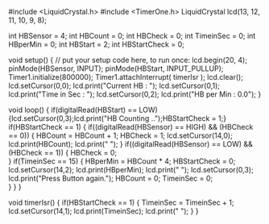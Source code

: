 #include <LiquidCrystal.h>
#include <TimerOne.h>
LiquidCrystal lcd(13, 12, 11, 10, 9, 8);

int HBSensor = 4;
int HBCount = 0;
int HBCheck = 0;
int TimeinSec = 0;
int HBperMin = 0;
int HBStart = 2;
int HBStartCheck = 0;

void setup() {
  // put your setup code here, to run once:
  lcd.begin(20, 4);
  pinMode(HBSensor, INPUT);
  pinMode(HBStart, INPUT_PULLUP);
  Timer1.initialize(800000); 
  Timer1.attachInterrupt( timerIsr );
  lcd.clear();
  lcd.setCursor(0,0);
  lcd.print("Current HB  : ");
  lcd.setCursor(0,1);
  lcd.print("Time in Sec : ");
  lcd.setCursor(0,2);
  lcd.print("HB per Min  : 0.0");
}

void loop() {
  if(digitalRead(HBStart) == LOW){lcd.setCursor(0,3);lcd.print("HB Counting ..");HBStartCheck = 1;}
  if(HBStartCheck == 1)
  {
      if((digitalRead(HBSensor) == HIGH) && (HBCheck == 0))
      {
        HBCount = HBCount + 1;
        HBCheck = 1;
        lcd.setCursor(14,0);
        lcd.print(HBCount);
        lcd.print(" ");
      }
      if((digitalRead(HBSensor) == LOW) && (HBCheck == 1))
      {
        HBCheck = 0;   
      }
      if(TimeinSec == 15)
      {
          HBperMin = HBCount * 4;
          HBStartCheck = 0;
          lcd.setCursor(14,2);
          lcd.print(HBperMin);
          lcd.print(" ");
          lcd.setCursor(0,3);
          lcd.print("Press Button again.");
          HBCount = 0;
          TimeinSec = 0;      
      }
  }
}

void timerIsr()
{
  if(HBStartCheck == 1)
  {
      TimeinSec = TimeinSec + 1;
      lcd.setCursor(14,1);
      lcd.print(TimeinSec);
      lcd.print(" ");
  }
}
